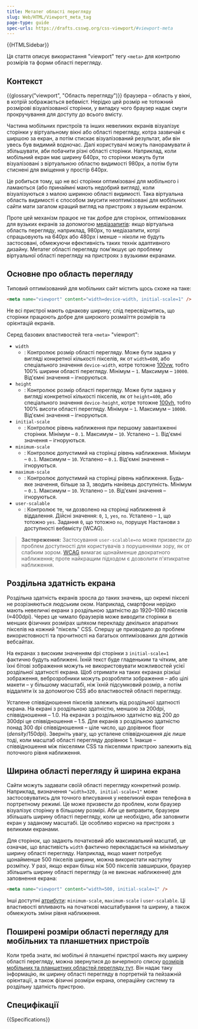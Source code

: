 ```yaml
---
title: Метатег області перегляду
slug: Web/HTML/Viewport_meta_tag
page-type: guide
spec-urls: https://drafts.csswg.org/css-viewport/#viewport-meta
---
```


{{HTMLSidebar}}

Ця стаття описує використання "viewport" тегу `<meta>` для контролю розмірів та форми області перегляду.

## Контекст

{{glossary("viewport", "Область перегляду")}} браузера – область у вікні, в котрій зображається вебвміст. Нерідко цей розмір не тотожний розмірові візуалізованої сторінки, у випадку чого браузер надає смуги прокручування для доступу до всього вмісту.

Частина мобільних пристроїв та інших невеликих екранів візуалізує сторінки у віртуальному вікні або області перегляду, котра зазвичай є ширшою за екран, а потім стискає візуалізований результат, аби він увесь був видимий водночас. Далі користувачі можуть панорамувати й збільшувати, аби побачити різні області сторінки. Наприклад, коли мобільний екран має ширину 640px, то сторінки можуть бути візуалізовані з віртуальною областю видимості 980px, а потім бути стиснені для вміщення у простір 640px.

Це робиться тому, що не всі сторінки оптимізовані для мобільного і ламаються (або принаймні мають недобрий вигляд), коли візуалізуються з малою шириною області видимості. Така віртуальна область видимості є способом змусити неоптимізовані для мобільних сайти мати загалом кращий вигляд на пристроях з вузьким екраном.

Проте цей механізм працює не так добре для сторінок, оптимізованих для вузьких екранів за допомогою [медіазапитів](/uk/docs/Web/CSS/CSS_media_queries): якщо віртуальна область перегляду, наприклад, 980px, то медіазапити, котрі спрацьовують на 640px або 480px і менше – ніколи не будуть застосовані, обмежуючи ефективність таких технік адаптивного дизайну. Метатег області перегляду пом'якшує цю проблему віртуальної області перегляду на пристроях з вузькими екранами.

## Основне про область перегляду

Типовий оптимізований для мобільних сайт містить щось схоже на таке:

```html
<meta name="viewport" content="width=device-width, initial-scale=1" />
```

Не всі пристрої мають однакову ширину; слід пересвідчитись, що сторінки працюють добре для широкого розмаїття розмірів та орієнтацій екранів.

Серед базових властивостей тега `<meta>` "viewport":

- `width`
  - : Контролює розмір області перегляду. Може бути задана у вигляді конкретної кількості пікселів, як от `width=600`, або спеціального значення `device-width`, котре тотожне [100vw](/uk/docs/Web/CSS/length#vidnosni-odynytsi-vymiriuvannia-dovzhyny-zasnovani-na-oblasti-perehliadu), тобто 100% ширини області перегляду. Мінімум – `1`. Максимум – `10000`. Від'ємні значення – ігноруються.
- `height`
  - : Контролює розмір області перегляду. Може бути задана у вигляді конкретної кількості пікселів, як от `height=400`, або спеціального значення `device-height`, котре тотожне [100vh](/uk/docs/Web/CSS/length#vh), тобто 100% висоти області перегляду. Мінімум – `1`. Максимум – `10000`. Від'ємні значення – ігноруються.
- `initial-scale`
  - : Контролює рівень наближення при першому завантаженні сторінки. Мінімум – `0.1`. Максимум – `10`. Усталено – `1`. Від'ємні значення – ігноруються.
- `minimum-scale`
  - : Контролює допустимий на сторінці рівень наближення. Мінімум – `0.1`. Максимум – `10`. Усталено – `0.1`. Від'ємні значення – ігноруються.
- `maximum-scale`
  - : Контролює допустимий на сторінці рівень наближення. Будь-яке значення, більше за 3, зводить нанівець доступність. Мінімум – `0.1`. Максимум – `10`. Усталено – `10`. Від'ємні значення – ігноруються.
- `user-scalable`
  - : Контролює те, чи дозволено на сторінці наближення й віддалення. Дійсні значення: `0`, `1`, `yes`, `no`. Усталено – `1`, що тотожно `yes`. Задання `0`, що тотожно `no`, порушує Настанови з доступності вебвмісту (WCAG).

> **Застереження:** Застосування `user-scalable=no` може призвести до проблем доступності для користувачів з порушеннями зору, як от слабким зором. [WCAG](/uk/docs/Web/Accessibility/Understanding_WCAG/Perceivable#guideline_1.4_make_it_easier_for_users_to_see_and_hear_content_including_separating_foreground_from_background) вимагає щонайменше двократного наближення; проте найкращим підходом є дозволити п'ятикратне наближення.

## Роздільна здатність екрана

Роздільна здатність екранів зросла до таких значень, що окремі пікселі не розрізняються людським оком. Наприклад, смартфони нерідко мають невеличкі екрани з роздільною здатністю до 1920–1080 пікселів (≈400dpi). Через це чимало браузерів може виводити сторінки в менших фізичних розмірах шляхом перекладу декількох апаратних пікселів на кожний "піксель" CSS. Спершу це призводило до проблем використовності та прочитності на багатьох оптимізованих для дотиків вебсайтах.

На екранах з високим значенням dpi сторінки з `initial-scale=1` фактично будуть наближені. Їхній текст буде гладеньким та чітким, але їхні бітові зображення можуть не використовувати можливостей усієї роздільної здатності екрана. Щоб отримати на таких екранах різкіші зображення, веброзробники можуть розробляти зображення – або цілі макети – у більшому масштабі, ніж їхній підсумковий розмір, а потім віддаляти їх за допомогою CSS або властивостей області перегляду.

Усталене співвідношення пікселів залежить від роздільної здатності екрана. На екрані з роздільною здатністю, меншою за 200dpi, співвідношення – 1.0. На екранах з роздільною здатністю від 200 до 300dpi це співвідношення – 1.5. Для екранів з роздільною здатністю понад 300 dpi співвідношення – ціле число, що дорівнює floor (_density_/150dpi). Зверніть увагу, що усталене співвідношення діє лише тоді, коли масштаб області перегляду дорівнює 1. Інакше – співвідношення між пікселями CSS та пікселями пристрою залежить від поточного рівня наближення.

## Ширина області перегляду й ширина екрана

Сайти можуть задавати своїй області перегляду конкретний розмір. Наприклад, визначення `"width=320, initial-scale=1"` може застосовуватись для точного вписування у невеликий екран телефона в портретному режимі. Це може призвести до проблем, коли браузер візуалізує сторінку в більшому розмірі. Аби це виправити, браузери збільшать ширину області перегляду, коли це необхідно, аби заповнити екран у заданому масштабі. Це особливо корисно на пристроях з великими екранами.

Для сторінок, що задають початковий або максимальний масштаб, це означає, що властивість `width` фактично перекладається на _мінімальну_ ширину області перегляду. Наприклад, якщо макет потребує щонайменше 500 пікселів ширини, можна використати наступну розмітку. У разі, якщо екран більш ніж 500 пікселів завширшки, браузер збільшить ширину області перегляду (а не виконає наближення) для заповнення екрана:

```html
<meta name="viewport" content="width=500, initial-scale=1" />
```

Інші доступні [атрибути](/uk/docs/Web/HTML/Element/meta#atrybuty): `minimum-scale`, `maximum-scale` і `user-scalable`. Ці властивості впливають на початкові масштабування та ширину, а також обмежують зміни рівня наближення.

## Поширені розміри області перегляду для мобільних та планшетних пристроїв

Коли треба знати, які мобільні й планшетні пристрої мають яку ширину області перегляду, можна звернутися до вичерпного списку [розмірів мобільних та планшетних областей перегляду тут](https://experienceleague.adobe.com/docs/target/using/experiences/vec/mobile-viewports.html). Він надає таку інформацію, як ширину області перегляду в портретній та пейзажній орієнтації, а також фізичні розміри екрана, операційну систему та роздільну здатність пристрою.

## Специфікації

{{Specifications}}
